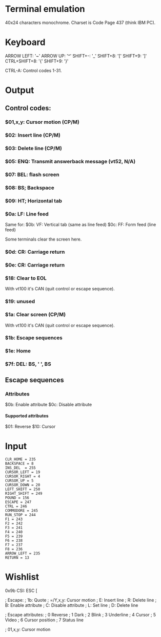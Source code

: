 Terminal emulation
==================

40x24 characters monochrome. Charset is Code Page 437 (think IBM PC).

# Keyboard

ARROW LEFT:     '~'
ARROW UP:       '^'
SHIFT+-:        '_'
SHIFT+8:        '['
SHIFT+9:        ']'
CTRL+SHIFT+8:   '{'
SHIFT+9:        '}'

CTRL-A:   Control codes 1-31.

# Output

## Control codes:

### $01,x,y:   Cursor motion (CP/M)
### $02:       Insert line (CP/M)
### $03:       Delete line (CP/M)
### $05:       ENQ: Transmit answerback message (vt52, N/A)
### $07:       BEL: flash screen
### $08:       BS; Backspace
### $09:       HT; Horizontal tab
### $0a:       LF: Line feed

Same for:
$0b:       VF: Vertical tab (same as line feed)
$0c:       FF: Form feed (line feed)

Some terminals clear the screen here.

### $0d:       CR: Carriage return
### $0e:       CR: Carriage return

### $18:       Clear to EOL

With vt100 it's CAN (quit control or escape sequence).

### $19:       unused

### $1a:       Clear screen (CP/M)

With vt100 it's CAN (quit control or escape sequence).

### $1b:       Escape sequences
### $1e:       Home
### $7f:       DEL: BS, ' ', BS

## Escape sequences

### Attributes

$0b:     Enable attribute
$0c:     Disable attribute

#### Supported attributes

$01:     Reverse
$10:     Cursor

# Input

```
CLR_HOME = 235
BACKSPACE = 8
INS_DEL  = 255
CURSOR_LEFT = 19
CURSOR_RIGHT = 4
CURSOR_UP = 5
CURSOR_DOWN = 20
LEFT_SHIFT = 250
RIGHT_SHIFT = 249
POUND = 156
ESCAPE = 247
CTRL = 246
COMMODORE = 245
RUN_STOP = 244
F1 = 243
F2 = 242
F3 = 241
F4 = 240
F5 = 239
F6 = 238
F7 = 237
F8 = 236
ARROW_LEFT = 235
RETURN = 13
```

# Wishlist

0x9b    CSI: ESC [


; Escape:
; 1b:       Quote
; =/Y,x,y:  Cursor motion
; E:        Insert line
; R:        Delete line
; B:        Enable attribute
; C:        Disable attribute
; L:        Set line
; D:        Delete line

; Escape attributes:
; 0         Reverse
; 1         Dark
; 2         Blink
; 3         Underline
; 4         Cursor
; 5         Video
; 6         Cursor position
; 7         Status line

; 01,x,y:   Cursor motion
